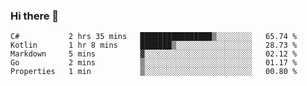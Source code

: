 ### Hi there 👋

<!--START_SECTION:waka-->
```text
C#           2 hrs 35 mins   ████████████████▒░░░░░░░░   65.74 % 
Kotlin       1 hr 8 mins     ███████▒░░░░░░░░░░░░░░░░░   28.73 % 
Markdown     5 mins          ▓░░░░░░░░░░░░░░░░░░░░░░░░   02.12 % 
Go           2 mins          ▒░░░░░░░░░░░░░░░░░░░░░░░░   01.17 % 
Properties   1 min           ▒░░░░░░░░░░░░░░░░░░░░░░░░   00.80 % 
```
<!--END_SECTION:waka-->

<!--
**jerry-shao/jerry-shao** is a ✨ _special_ ✨ repository because its `README.md` (this file) appears on your GitHub profile.

Here are some ideas to get you started:

- 🔭 I’m currently working on ...
- 🌱 I’m currently learning ...
- 👯 I’m looking to collaborate on ...
- 🤔 I’m looking for help with ...
- 💬 Ask me about ...
- 📫 How to reach me: ...
- 😄 Pronouns: ...
- ⚡ Fun fact: ...
-->
